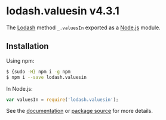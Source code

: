 # lodash.valuesin v4.3.1

The [Lodash](https://lodash.com/) method `_.valuesIn` exported as a [Node.js](https://nodejs.org/) module.

## Installation

Using npm:
```bash
$ {sudo -H} npm i -g npm
$ npm i --save lodash.valuesin
```

In Node.js:
```js
var valuesIn = require('lodash.valuesin');
```

See the [documentation](https://lodash.com/docs#valuesIn) or [package source](https://github.com/lodash/lodash/blob/4.3.1-npm-packages/lodash.valuesin) for more details.
